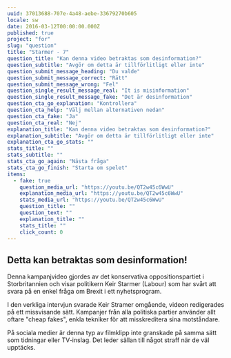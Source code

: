```yaml
---
uuid: 37013688-707e-4a48-aebe-33679270b605
locale: sw
date: 2016-03-12T00:00:00.000Z
published: true
project: "for"
slug: "question"
title: "Starmer - 7"
question_title: "Kan denna video betraktas som desinformation?"
question_subtitle: "Avgör om detta är tillförlitligt eller inte"
question_submit_message_heading: "Du valde"
question_submit_message_correct: "Rätt"
question_submit_message_wrong: "Fel"
question_single_result_message_real: "It is misinformation"
question_single_result_message_fake: "Det är desinformation"
question_cta_go_explanation: "Kontrollera"
question_cta_help: "Välj mellan alternativen nedan"
question_cta_fake: "Ja"
question_cta_real: "Nej"
explanation_title: "Kan denna video betraktas som desinformation?"
explanation_subtitle: "Avgör om detta är tillförlitligt eller inte"
explanation_cta_go_stats: ""
stats_title: ""
stats_subtitle: ""
stats_cta_go_again: "Nästa fråga"
stats_cta_go_finish: "Starta om spelet"
items:
  - fake: true
    question_media_url: "https://youtu.be/QT2w45c6WwU"
    explanation_media_url: "https://youtu.be/QT2w45c6WwU"
    stats_media_url: "https://youtu.be/QT2w45c6WwU"
    question_title: ""
    question_text: ""
    explanation_title: ""
    stats_title: ""
    click_count: 0
---
```

## Detta kan betraktas som desinformation!

Denna kampanjvideo gjordes av det konservativa oppositionspartiet i Storbritannien och visar politikern Keir Starmer (Labour) som har svårt att svara på en enkel fråga om Brexit i ett nyhetsprogram. 

I den verkliga intervjun svarade Keir Stramer omgående, videon redigerades på ett missvisande sätt. Kampanjer från alla politiska partier använder allt oftare "cheap fakes", enkla tekniker för att misskreditera sina motståndare. 

På sociala medier är denna typ av filmklipp inte granskade på samma sätt som tidningar eller TV-inslag. Det leder sällan till något straff när de väl upptäcks.

